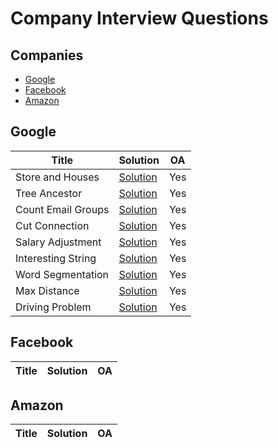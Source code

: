 # Company Interview Questions

## Companies

* [Google](https://github.com/zirui-wang/LeetCode/tree/master/Company#google)
* [Facebook](https://github.com/zirui-wang/LeetCode/tree/master/Company#facebook)
* [Amazon](https://github.com/zirui-wang/LeetCode/tree/master/Company#amazon)

## Google

|Title|Solution|OA|
|-----|--------|--|
|Store and Houses|[Solution](./Stores_and_Houses.java)|Yes|
|Tree Ancestor|[Solution](./Tree_Ancestor.java)|Yes|
|Count Email Groups|[Solution](./Count_Email_Groups.java)|Yes|
|Cut Connection|[Solution](./Cut_Connection.java)|Yes|
|Salary Adjustment|[Solution](./Salary_Adjustment.java)|Yes|
|Interesting String|[Solution](./Interesting_String.java)|Yes|
|Word Segmentation|[Solution](./Word_Segmentation.java)|Yes|
|Max Distance|[Solution](./Max_Distance.java)|Yes|
|Driving Problem|[Solution](./Driving_Problem.java)|Yes|

## Facebook

|Title|Solution|OA|
|-----|--------|--|

## Amazon

|Title|Solution|OA|
|-----|--------|--|
